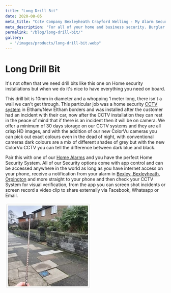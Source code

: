 ```yaml
---
title: "Long Drill Bit"
date: 2020-08-05
meta_title: "Cctv Company Bexleyheath Crayford Welling - My Alarm Security"
meta_description: "For all of your home and business security. Burglar Alarm Servicing, Burglar Alarm Installation, Alarm Battery and CCTV. Call 020 8302 4065 or email us."
permalink: "/blog/long-drill-bit/"
gallery:
  - "/images/products/long-drill-bit.webp"
---
```


# Long Drill Bit

It\'s not often that we need drill bits like this one on Home security installations but when we do it\'s nice to have everything you need on board.

This drill bit is 10mm in diameter and a whopping 1 meter long, there isn\'t a wall we can\'t get through. This particular job was a home security [CCTV system](/categories/cctv/) in Eltham/New Eltham borders and was installed after the customer had an incident with their car, now after the CCTV installation they can rest in the peace of mind that if there is an incident then it will be on camera. We offer a minimum of 30 days storage on our CCTV systems and they are all crisp HD images, and with the addition of our new ColorVu cameras you can pick out exact colours even in the dead of night, with conventional cameras dark colours are a mix of different shades of grey but with the new ColorVu CCTV you can tell the difference between dark blue and black.

Pair this with one of our [Home Alarms](/categories/burglar-alarms/) and you have the perfect Home Security System. All of our Security options come with app control and can be accessed anywhere in the world as long as you have internet access on your phone, receive a notification from your alarm in [Bexley, Bexleyheath](/pages/bexley/), [Orpington](/pages/orpington/) and more straight to your phone and then check your CCTV System for visual verification, from the app you can screen shot incidents or screen record a video clip to share externally via Facebook, Whatsapp or Email.

![Long Drill Bit](/images/news/news-long-drill-bit-wgkp3sod0uon7e5c22x3.jpg)